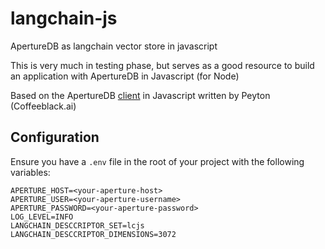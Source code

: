 # langchain-js
ApertureDB as langchain vector store in javascript

This is very much in testing phase, but serves as a good resource to build an application with ApertureDB in Javascript (for Node)

Based on the ApertureDB [client](https://github.com/coffeeblackai/aperturedb-node) in Javascript written by Peyton (Coffeeblack.ai)

## Configuration

Ensure you have a `.env` file in the root of your project with the following variables:

```
APERTURE_HOST=<your-aperture-host>
APERTURE_USER=<your-aperture-username>
APERTURE_PASSWORD=<your-aperture-password>
LOG_LEVEL=INFO
LANGCHAIN_DESCCRIPTOR_SET=lcjs
LANGCHAIN_DESCCRIPTOR_DIMENSIONS=3072
```